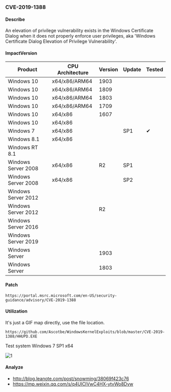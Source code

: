 ### CVE-2019-1388

#### Describe

An elevation of privilege vulnerability exists in the Windows Certificate Dialog when it does not properly enforce user privileges, aka 'Windows Certificate Dialog Elevation of Privilege Vulnerability'.

#### ImpactVersion

| Product             | CPU Architecture | Version | Update | Tested             |
| ------------------- | ---------------- | ------- | ------ | ------------------ |
| Windows 10          | x64/x86/ARM64    | 1903    |        |                    |
| Windows 10          | x64/x86/ARM64    | 1809    |        |                    |
| Windows 10          | x64/x86/ARM64    | 1803    |        |                    |
| Windows 10          | x64/x86/ARM64    | 1709    |        |                    |
| Windows 10          | x64/x86          | 1607    |        |                    |
| Windows 10          | x64/x86          |         |        |                    |
| Windows 7           | x64/x86          |         | SP1    | &#10004; |
| Windows 8.1         | x64/x86          |         |        |                    |
| Windows RT 8.1      |                  |         |        |                    |
| Windows Server 2008 | x64/x86          | R2      | SP1    |                    |
| Windows Server 2008 | x64/x86          |         | SP2    |                    |
| Windows Server 2012 |                  |         |        |                    |
| Windows Server 2012 |                  | R2      |        |                    |
| Windows Server 2016 |                  |         |        |                    |
| Windows Server 2019 |                  |         |        |                    |
| Windows Server      |                  | 1903    |        |                    |
| Windows Server      |                  | 1803    |        |                    |

#### Patch

```
https://portal.msrc.microsoft.com/en-US/security-guidance/advisory/CVE-2019-1388
```

#### Utilization

It's just a GIF map directly, use the file location.

```
https://github.com/Ascotbe/WindowsKernelExploits/blob/master/CVE-2019-1388/HHUPD.EXE
```

Test system Windows 7 SP1 x64

![1](https://raw.github.com/Ascotbe/Image/master/Kernelhub/CVE-2019-1388_win7_sp1_x64.gif)

#### Analyze
- http://blog.leanote.com/post/snowming/38069f423c76
- https://mp.weixin.qq.com/s/q4UICIVwC4HX-ytvWo8Dvw